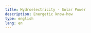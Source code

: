 ```yaml
---
title: Hydroelectricity - Solar Power
description: Energetic know-how
type: english
lang: en
---
```

